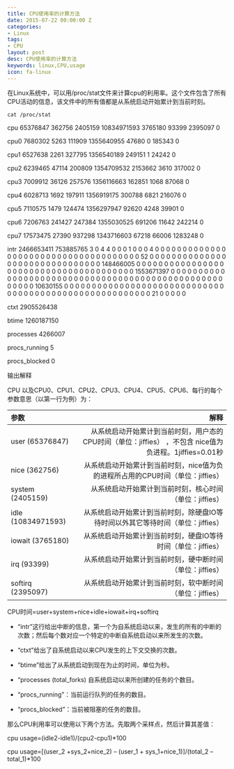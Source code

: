 ```yaml
---
title: CPU使用率的计算方法
date: 2015-07-22 00:00:00 Z
categories:
- Linux
tags:
- CPU
layout: post
desc: CPU使用率的计算方法
keywords: linux,CPU,usage
icon: fa-linux
---
```


在Linux系统中，可以用/proc/stat文件来计算cpu的利用率。这个文件包含了所有CPU活动的信息，该文件中的所有值都是从系统启动开始累计到当前时刻。

```
cat /proc/stat
```

cpu 65376847 362756 2405159 10834971593 3765180 93399 2395097 0

cpu0 7680302 5263 111909 1355640955 47680 0 185343 0

cpu1 6527638 2261 327795 1356540189 249151 1 24242 0

cpu2 6239465 47114 200809 1354709532 2153662 3610 317002 0

cpu3 7009912 36126 257576 1356116663 162851 1068 87068 0

cpu4 6028713 1692 197911 1356919175 300788 6821 216076 0

cpu5 7110575 1479 124474 1356297947 92620 4248 39901 0

cpu6 7206763 241427 247384 1355030525 691206 11642 242214 0

cpu7 17573475 27390 937298 1343716603 67218 66006 1283248 0

intr 2466653411 753885765 3 0 4 4 0 0 0 1 0 0 0 4 0 0 0 0 0 0 0 0 0 0 0 0 0 0 0 0 0 0 0 0 0 0 0 0 0 0 0 0 0 0 0 0 0 0 0 0 0 52 0 0 0 0 0 0 0 0 0 0 0 0 0 0 0 0 0 0 0 0 0 0 0 0 0 0 0 0 0 0 0 148466005 0 0 0 0 0 0 0 0 0 0 0 0 0 0 0 0 0 0 0 0 0 0 0 0 0 0 0 0 0 0 0 0 0 0 0 0 0 0 0 1553671397 0 0 0 0 0 0 0 0 0 0 0 0 0 0 0 0 0 0 0 0 0 0 0 0 0 0 0 0 0 0 0 0 0 0 0 0 0 0 0 0 0 0 0 0 0 0 0 0 0 0 0 0 0 0 10630155 0 0 0 0 0 0 0 0 0 0 0 0 0 0 0 0 0 0 0 0 0 0 0 0 0 0 0 0 0 0 0 0 0 0 0 0 0 0 0 0 0 0 0 0 0 0 0 0 0 0 0 0 0 0 0 21 0 0 0 0 0

ctxt 2905526438

btime 1260187150

processes 4266007

procs_running 5

procs_blocked 0

输出解释

CPU 以及CPU0、CPU1、CPU2、CPU3、CPU4、CPU5、CPU6、每行的每个参数意思（以第一行为例）为：

| 参数 | 解释 |
|:---- |----:|
| user (65376847) | 从系统启动开始累计到当前时刻，用户态的CPU时间（单位：jiffies） ，不包含 nice值为负进程。1jiffies=0.01秒 |
| nice (362756) | 从系统启动开始累计到当前时刻，nice值为负的进程所占用的CPU时间（单位：jiffies） |
| system (2405159) | 从系统启动开始累计到当前时刻，核心时间（单位：jiffies） |
| idle (10834971593) | 从系统启动开始累计到当前时刻，除硬盘IO等待时间以外其它等待时间（单位：jiffies） |
| iowait (3765180) | 从系统启动开始累计到当前时刻，硬盘IO等待时间（单位：jiffies） |
| irq (93399) | 从系统启动开始累计到当前时刻，硬中断时间（单位：jiffies） |
| softirq (2395097) | 从系统启动开始累计到当前时刻，软中断时间（单位：jiffies） |

CPU时间=user+system+nice+idle+iowait+irq+softirq

* “intr”这行给出中断的信息，第一个为自系统启动以来，发生的所有的中断的次数；然后每个数对应一个特定的中断自系统启动以来所发生的次数。

* “ctxt”给出了自系统启动以来CPU发生的上下文交换的次数。

* “btime”给出了从系统启动到现在为止的时间，单位为秒。

* “processes (total_forks) 自系统启动以来所创建的任务的个数目。

* “procs_running”：当前运行队列的任务的数目。

* “procs_blocked”：当前被阻塞的任务的数目。

那么CPU利用率可以使用以下两个方法。先取两个采样点，然后计算其差值：

cpu usage=(idle2-idle1)/(cpu2-cpu1)*100

cpu usage=[(user_2 +sys_2+nice_2) – (user_1 + sys_1+nice_1)]/(total_2 – total_1)*100